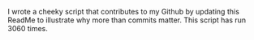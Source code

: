 I wrote a cheeky script that contributes to my Github by updating this ReadMe to illustrate why more than commits matter. This script has run 3060 times.